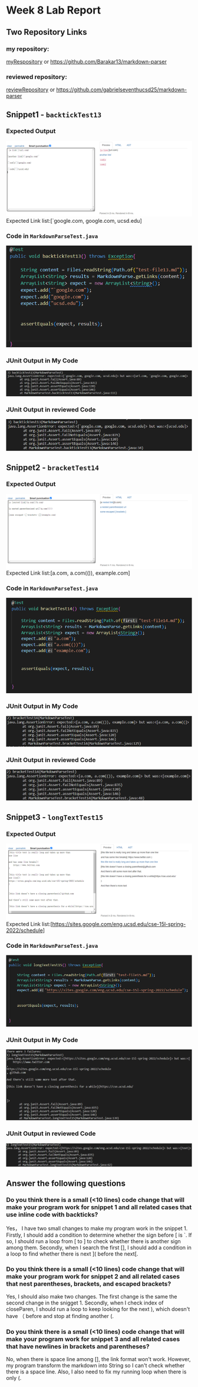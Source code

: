 # Week 8 Lab Report

## Two Repository Links
### my repository:
[myRespository](https://github.com/Barakar13/markdown-parser) or https://github.com/Barakar13/markdown-parser
### reviewed repository:
[reviewRepository](https://github.com/gabrielseventhucsd25/markdown-parser) or https://github.com/gabrielseventhucsd25/markdown-parser

## Snippet1 - `backtickTest13`
### Expected Output
![snippet1](snippet1.png)
Expected Link list:[`google.com, google.com, ucsd.edu]
### Code in `MarkdownParseTest.java`
![testCode1](testCode1.png)
### JUnit Output in My Code
![myCodeResult](myRunningResult1.png)
### JUnit Output in reviewed Code
![reviewedCodeResult](otherRunningResult1.png)

## Snippet2 - `bracketTest14`
### Expected Output
![snippet2](snippet2.png)
Expected Link list:[a.com, a.com(()), example.com]
### Code in `MarkdownParseTest.java`
![testCode2](testCode2.png)
### JUnit Output in My Code
![myCodeResult](myRunningResult2.png)
### JUnit Output in reviewed Code
![reviewedCodeResult](otherRunningResult2.png)

## Snippet3 - `longTextTest15`
### Expected Output
![snippet3](snippet3.png)
Expected Link list:[https://sites.google.com/eng.ucsd.edu/cse-15l-spring-2022/schedule]
### Code in `MarkdownParseTest.java`
![testCode3](testCode3.png)
### JUnit Output in My Code
![myCodeResult](myRunningResult3.png)
### JUnit Output in reviewed Code
![reviewedCodeResult](otherRunningResult3.png)

## Answer the following questions 
### Do you think there is a small (<10 lines) code change that will make your program work for snippet 1 and all related cases that use inline code with backticks?
Yes， I have two small changes to make my program work in the snippet 1. Firstly, I should add a condition to determine whether the sign before [ is  `. If so, I should run a loop from [ to ] to check whether there is another sign among them. Secondly, when I search the first [], I should add a condition in a loop to find whether there is next ]( before the next[.

### Do you think there is a small (<10 lines) code change that will make your program work for snippet 2 and all related cases that nest parentheses, brackets, and escaped brackets?
Yes, I should also make two changes. The first change is the same the second change in the snigget 1. Secondly, when I check index of closeParen, I should run a loop to keep looking for the next ), which doesn't have （ before and stop at finding another (.

### Do you think there is a small (<10 lines) code change that will make your program work for snippet 3 and all related cases that have newlines in brackets and parentheses?
No, when there is space line among [], the link format won't work. However, my program transform the markdown into String so I can't check whether there is a space line. Also, I also need to fix my running loop when there is only (.
